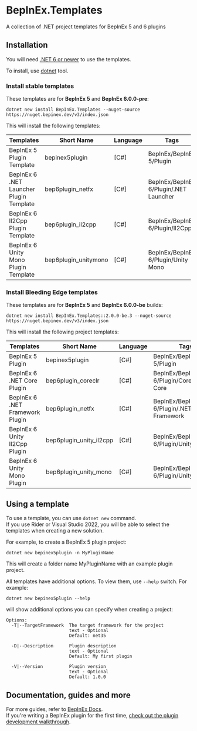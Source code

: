 # BepInEx.Templates

A collection of .NET project templates for BepInEx 5 and 6 plugins

## Installation

You will need [.NET 6 or newer](https://dotnet.microsoft.com/download) to use the templates.

To install, use [dotnet](https://dotnet.microsoft.com/download) tool.

### Install stable templates

These templates are for **BepInEx 5** and **BepInEx 6.0.0-pre**:

```
dotnet new install BepInEx.Templates --nuget-source https://nuget.bepinex.dev/v3/index.json
```

This will install the following templates:

| Templates                                    | Short Name           | Language   | Tags                                   |
| -------------------------------------------- | -------------------- | ---------- | -------------------------------------- |
| BepInEx 5 Plugin Template                    | bepinex5plugin       | [C#]       | BepInEx/BepInEx 5/Plugin               |
| BepInEx 6 .NET Launcher Plugin Template      | bep6plugin_netfx     | [C#]       | BepInEx/BepInEx 6/Plugin/.NET Launcher |
| BepInEx 6 Il2Cpp Plugin Template             | bep6plugin_il2cpp    | [C#]       | BepInEx/BepInEx 6/Plugin/Il2Cpp        |
| BepInEx 6 Unity Mono Plugin Template         | bep6plugin_unitymono | [C#]       | BepInEx/BepInEx 6/Plugin/Unity Mono    |

### Install Bleeding Edge templates

These templates are for **BepInEx 5** and **BepInEx 6.0.0-be** builds:

```
dotnet new install BepInEx.Templates::2.0.0-be.3 --nuget-source https://nuget.bepinex.dev/v3/index.json
```

This will install the following project templates:

| Templates                         | Short Name              | Language | Tags                                       |
|-----------------------------------|-------------------------|----------|--------------------------------------------|
| BepInEx 5 Plugin                  | bepinex5plugin          | [C#]     | BepInEx/BepInEx 5/Plugin                   |
| BepInEx 6 .NET Core Plugin        | bep6plugin_coreclr      | [C#]     | BepInEx/BepInEx 6/Plugin/CoreCLR/.NET Core |
| BepInEx 6 .NET Framework Plugin   | bep6plugin_netfx        | [C#]     | BepInEx/BepInEx 6/Plugin/.NET Framework    |
| BepInEx 6 Unity Il2Cpp Plugin     | bep6plugin_unity_il2cpp | [C#]     | BepInEx/BepInEx 6/Plugin/Unity/Il2Cpp      |
| BepInEx 6 Unity Mono Plugin       | bep6plugin_unity_mono   | [C#]     | BepInEx/BepInEx 6/Plugin/Unity/Mono        |

## Using a template

To use a template, you can use `dotnet new` command.  
If you use Rider or Visual Studio 2022, you will be able to select the templates when creating a new solution.

For example, to create a BepInEx 5 plugin project:
```
dotnet new bepinex5plugin -n MyPluginName
```

This will create a folder name MyPluginName with an example plugin project.

All templates have additional options. To view them, use `--help` switch. For example:

```
dotnet new bepinex5plugin --help
```

will show additional options you can specify when creating a project:

```
Options:
  -T|--TargetFramework  The target framework for the project
                        text - Optional
                        Default: net35

  -D|--Description      Plugin description
                        text - Optional
                        Default: My first plugin

  -V|--Version          Plugin version
                        text - Optional
                        Default: 1.0.0
```

## Documentation, guides and more

For more guides, refer to [BepInEx Docs](https://docs.bepinex.dev).  
If you're writing a BepInEx plugin for the first time, [check out the plugin development walkthrough](https://docs.bepinex.dev/articles/dev_guide/plugin_tutorial/index.html).
